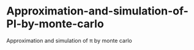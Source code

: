 # Approximation-and-simulation-of-PI-by-monte-carlo
Approximation and simulation of π by monte carlo
